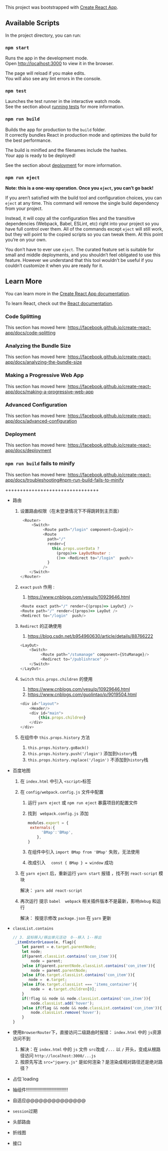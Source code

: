 This project was bootstrapped with [Create React App](https://github.com/facebook/create-react-app).

## Available Scripts

In the project directory, you can run:

### `npm start`

Runs the app in the development mode.<br>
Open [http://localhost:3000](http://localhost:3000) to view it in the browser.

The page will reload if you make edits.<br>
You will also see any lint errors in the console.

### `npm test`

Launches the test runner in the interactive watch mode.<br>
See the section about [running tests](https://facebook.github.io/create-react-app/docs/running-tests) for more information.

### `npm run build`

Builds the app for production to the `build` folder.<br>
It correctly bundles React in production mode and optimizes the build for the best performance.

The build is minified and the filenames include the hashes.<br>
Your app is ready to be deployed!

See the section about [deployment](https://facebook.github.io/create-react-app/docs/deployment) for more information.

### `npm run eject`

**Note: this is a one-way operation. Once you `eject`, you can’t go back!**

If you aren’t satisfied with the build tool and configuration choices, you can `eject` at any time. This command will remove the single build dependency from your project.

Instead, it will copy all the configuration files and the transitive dependencies (Webpack, Babel, ESLint, etc) right into your project so you have full control over them. All of the commands except `eject` will still work, but they will point to the copied scripts so you can tweak them. At this point you’re on your own.

You don’t have to ever use `eject`. The curated feature set is suitable for small and middle deployments, and you shouldn’t feel obligated to use this feature. However we understand that this tool wouldn’t be useful if you couldn’t customize it when you are ready for it.

## Learn More

You can learn more in the [Create React App documentation](https://facebook.github.io/create-react-app/docs/getting-started).

To learn React, check out the [React documentation](https://reactjs.org/).

### Code Splitting

This section has moved here: https://facebook.github.io/create-react-app/docs/code-splitting

### Analyzing the Bundle Size

This section has moved here: https://facebook.github.io/create-react-app/docs/analyzing-the-bundle-size

### Making a Progressive Web App

This section has moved here: https://facebook.github.io/create-react-app/docs/making-a-progressive-web-app

### Advanced Configuration

This section has moved here: https://facebook.github.io/create-react-app/docs/advanced-configuration

### Deployment

This section has moved here: https://facebook.github.io/create-react-app/docs/deployment

### `npm run build` fails to minify

This section has moved here: https://facebook.github.io/create-react-app/docs/troubleshooting#npm-run-build-fails-to-minify



++++++++++++++++++++++++++++++++

+ 路由

  1. 设置路由权限（在未登录情况下不得跳转到主页面）

     ```javascript
      <Router>
          <Switch>
               <Route path="/login" component={Login}/>
               <Route
                 path="/"
                 render={
                   this.props.userData ?
                     (props)=> LayOutRouter :
                     ()=> <Redirect to="/login"  push/>
                 }
               />
         </Switch>
     </Router>
     ```

  2. `exact`      `push`   作用 :

     1. https://www.cnblogs.com/yesu/p/10929646.html

     ``` javascript
     <Route exact path="/" render={(props)=> LayOut} />
     <Route path="/" render={(props)=> LayOut />
     <Redirect to="/login"  push/>
     ```

  3. `Redirect` 的正确使用  

     1. https://blog.csdn.net/b954960630/article/details/88766222

     ```javascript
     <LayOut>
         <Switch>
              <Route path="/stumanage" component={StuManage}/>
              <Redirect to="/publishrace" />
         </Switch>
     </LayOut>
     ```

  4. `Switch`  `this.props.children` 的使用

     1. https://www.cnblogs.com/yesu/p/10929646.html
     2. https://www.cnblogs.com/guolintao/p/9019504.html

     ```javascript
     <div id="layout">
         <Header/>
         <div id="main">
             {this.props.children}
         </div>
     </div>
     ```

  5. 在组件中   `this.props.history`  方法

     1. `this.props.history.goBack()`
     2. `this.props.history.push('/login')`   添加到`history`栈
     3. `this.props.history.replace('/login')`   不添加到`history`栈

+ 百度地图

  1. 在 `index.html` 中引入 `<script>`标签

  2. 在 `config/webpack.config.js` 文件中配置

     1. 运行 `yarn eject`  或  `npm run eject`  暴露项目的配置文件

     2. 找到 ` webpack.config.js` 添加

        ```javascript
        modules.export = {
         externals:{
              'BMap':'BMap',
            },
        }
        ```

     3. 在组件中引入 `import BMap from 'BMap'`  失败，无法使用

     4. 改成引入  `  const { BMap } = window`   成功

  3. 在 `yarn eject` 后，重新运行 `yarn start` 报错 ，找不到 `react-script` 模块

     解决： `yarn add react-script` 

  4. 再次运行   提示  `babel  webpack` 相关插件版本不是最新，影响`debug` 和运行

     解决： 按提示修改 `package.json`  在 `yarn` 更新

+ `classList.contains`

  ```javascript
  // 3. 鼠标移入/移出单元活动  0--移入 1--移出
   _itemEnterOrLeave(e, flag){
      let parent = e.target.parentNode;
      let node;
      if(parent.classList.contains('con_item')){
          node = parent;
      }else if(parent.parentNode.classList.contains('con_item')){
          node = parent.parentNode;
      }else if(e.target.classList.contains('con_item')){
         node =  e.target;
      }else if(e.target.classList === 'items_container'){
          node =  e.target.children[0];
      }
      if(!flag && node && node.classList.contains('con_item')){
          node.classList.add('hover');
      }else if(flag && node && node.classList.contains('con_item')){
          node.classList.remove('hover');
      }
  }
  ```

+ 使用`BrowserRouter`下，直接访问二级路由时报错： `index.html` 中的 `js`资源访问不到

  1. 解决：在 `index.html` 中的 `js` 文件 `src`改成 `/...`  以 `/` 开头，变成从根路径访问 `http://localhost:3000/...js`
  2. 按原先写法 `src="jquery.js"` 是如何渲染？是渲染成相对路径还是绝对路径？





+ 占位`loading
+ 抽组件!!!!!!!!!!!!!!!!!!!!!!!!!!!!!!!!!
+ 自适应@@@@@@@@@@@@@@
+ `session`过期
+ 头部路由
+ 折线图
+ 接口

